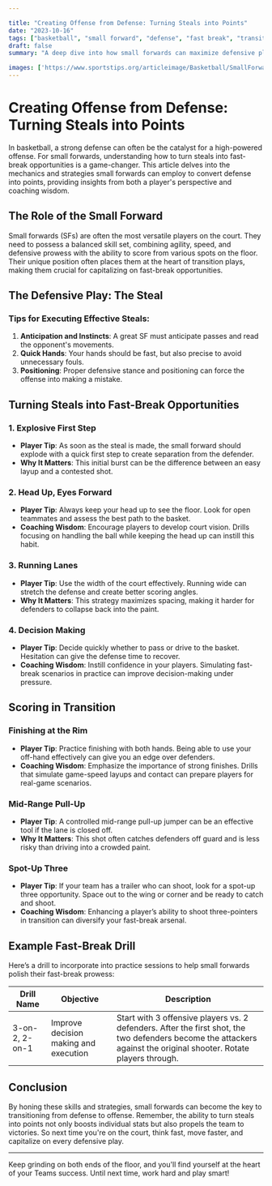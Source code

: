 ```yaml
---

title: "Creating Offense from Defense: Turning Steals into Points"
date: "2023-10-16"
tags: ["basketball", "small forward", "defense", "fast break", "transition offense", "coaching", "player tips", "scoring", "strategy"]
draft: false
summary: "A deep dive into how small forwards can maximize defensive plays, particularly steals, to generate scoring opportunities in fast-break scenarios."

images: ['https://www.sportstips.org/articleimage/Basketball/SmallForward/creating_offense_from_defense_turning_steals_into_points.webp']
---
```


# Creating Offense from Defense: Turning Steals into Points

In basketball, a strong defense can often be the catalyst for a high-powered offense. For small forwards, understanding how to turn steals into fast-break opportunities is a game-changer. This article delves into the mechanics and strategies small forwards can employ to convert defense into points, providing insights from both a player's perspective and coaching wisdom.

## The Role of the Small Forward

Small forwards (SFs) are often the most versatile players on the court. They need to possess a balanced skill set, combining agility, speed, and defensive prowess with the ability to score from various spots on the floor. Their unique position often places them at the heart of transition plays, making them crucial for capitalizing on fast-break opportunities.

## The Defensive Play: The Steal

### Tips for Executing Effective Steals:

1. **Anticipation and Instincts**: A great SF must anticipate passes and read the opponent's movements.
2. **Quick Hands**: Your hands should be fast, but also precise to avoid unnecessary fouls.
3. **Positioning**: Proper defensive stance and positioning can force the offense into making a mistake.

## Turning Steals into Fast-Break Opportunities

### 1. **Explosive First Step**

   - **Player Tip**: As soon as the steal is made, the small forward should explode with a quick first step to create separation from the defender.
   - **Why It Matters**: This initial burst can be the difference between an easy layup and a contested shot.

### 2. **Head Up, Eyes Forward**

   - **Player Tip**: Always keep your head up to see the floor. Look for open teammates and assess the best path to the basket.
   - **Coaching Wisdom**: Encourage players to develop court vision. Drills focusing on handling the ball while keeping the head up can instill this habit.

### 3. **Running Lanes**

   - **Player Tip**: Use the width of the court effectively. Running wide can stretch the defense and create better scoring angles.
   - **Why It Matters**: This strategy maximizes spacing, making it harder for defenders to collapse back into the paint.

### 4. **Decision Making**

   - **Player Tip**: Decide quickly whether to pass or drive to the basket. Hesitation can give the defense time to recover.
   - **Coaching Wisdom**: Instill confidence in your players. Simulating fast-break scenarios in practice can improve decision-making under pressure.

## Scoring in Transition

### Finishing at the Rim

- **Player Tip**: Practice finishing with both hands. Being able to use your off-hand effectively can give you an edge over defenders.
- **Coaching Wisdom**: Emphasize the importance of strong finishes. Drills that simulate game-speed layups and contact can prepare players for real-game scenarios.

### Mid-Range Pull-Up

- **Player Tip**: A controlled mid-range pull-up jumper can be an effective tool if the lane is closed off.
- **Why It Matters**: This shot often catches defenders off guard and is less risky than driving into a crowded paint.

### Spot-Up Three

- **Player Tip**: If your team has a trailer who can shoot, look for a spot-up three opportunity. Space out to the wing or corner and be ready to catch and shoot.
- **Coaching Wisdom**: Enhancing a player’s ability to shoot three-pointers in transition can diversify your fast-break arsenal.

## Example Fast-Break Drill

Here’s a drill to incorporate into practice sessions to help small forwards polish their fast-break prowess:

| Drill Name      | Objective                                 | Description                                   |
|-----------------|-------------------------------------------|-----------------------------------------------|
| 3-on-2, 2-on-1  | Improve decision making and execution     | Start with 3 offensive players vs. 2 defenders. After the first shot, the two defenders become the attackers against the original shooter. Rotate players through. |

## Conclusion

By honing these skills and strategies, small forwards can become the key to transitioning from defense to offense. Remember, the ability to turn steals into points not only boosts individual stats but also propels the team to victories. So next time you're on the court, think fast, move faster, and capitalize on every defensive play.

---

Keep grinding on both ends of the floor, and you'll find yourself at the heart of your Teams success. Until next time, work hard and play smart!